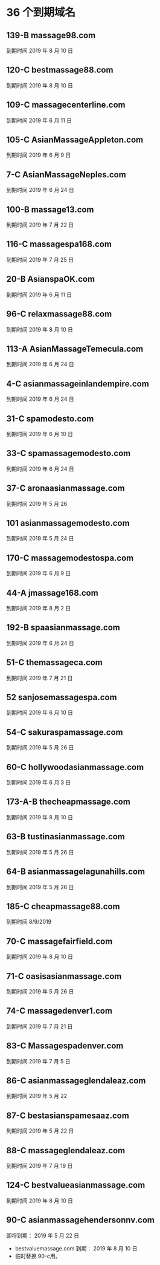 # 36 个到期域名

## 139-B massage98.com

到期时间 2019 年 8 月 10 日

## 120-C bestmassage88.com

到期时间 2019 年 8 月 10 日

## 109-C massagecenterline.com

到期时间 2019 年 6 月 11 日

## 105-C AsianMassageAppleton.com

到期时间 2019 年 6 月 9 日

## 7-C AsianMassageNeples.com

到期时间 2019 年 6 月 24 日

## 100-B massage13.com

到期时间 2019 年 7 月 22 日

## 116-C massagespa168.com

到期时间 2019 年 7 月 25 日

## 20-B AsianspaOK.com

到期时间 2019 年 6 月 11 日

## 96-C relaxmassage88.com

到期时间 2019 年 8 月 10 日

## 113-A AsianMassageTemecula.com

到期时间 2019 年 6 月 24 日

## 4-C asianmassageinlandempire.com

到期时间 2019 年 6 月 24 日

## 31-C spamodesto.com

到期时间 2019 年 6 月 10 日

## 33-C spamassagemodesto.com

到期时间 2019 年 6 月 24 日

## 37-C aronaasianmassage.com

到期时间 2019 年 5 月 26

## 101 asianmassagemodesto.com

到期时间 2019 年 5 月 24 日

## 170-C massagemodestospa.com

到期时间 2019 年 6 月 9 日

## 44-A jmassage168.com

到期时间 2019 年 8 月 2 日

## 192-B spaasianmassage.com

到期时间 2019 年 6 月 24 日

## 51-C themassageca.com

到期时间 2019 年 7 月 21 日

## 52 sanjosemassagespa.com

到期时间 2019 年 6 月 10 日

## 54-C sakuraspamassage.com

到期时间 2019 年 5 月 26 日

## 60-C hollywoodasianmassage.com

到期时间 2019 年 6 月 3 日

## 173-A-B thecheapmassage.com

到期时间 2019 年 8 月 10 日

## 63-B tustinasianmassage.com

到期时间 2019 年 5 月 26 日

## 64-B asianmassagelagunahills.com

到期时间 2019 年 5 月 26 日

## 185-C cheapmassage88.com

到期时间 8/9/2019


## 70-C massagefairfield.com

到期时间 2019 年 8 月 10 日

## 71-C oasisasianmassage.com

到期时间 2019 年 5 月 26 日

## 74-C massagedenver1.com

到期时间 2019 年 7 月 21 日

## 83-C Massagespadenver.com

到期时间 2019 年 7 月 5 日

## 86-C asianmassageglendaleaz.com

到期时间 2019 年 5 月 22

## 87-C bestasianspamesaaz.com

到期时间 2019 年 5 月 22 日

## 88-C massageglendaleaz.com

到期时间 2019 年 7 月 19 日

## 124-C bestvalueasianmassage.com

到期时间 2019 年 8 月 10 日

## 90-C asianmassagehendersonnv.com

即将到期： 2019 年 5 月 22 日

* bestvaluemassage.com 到期： 2019 年 8 月 10 日
* 临时替换 90-c用。 



